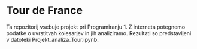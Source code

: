 # Tour de France
Ta repozitorij vsebuje projekt pri Programiranju 1. 
Z interneta potegnemo podatke o uvrstitvah kolesarjev 
in jih analiziramo. 
Rezultati so predstavljeni v datoteki Projekt_analiza_Tour.ipynb.

